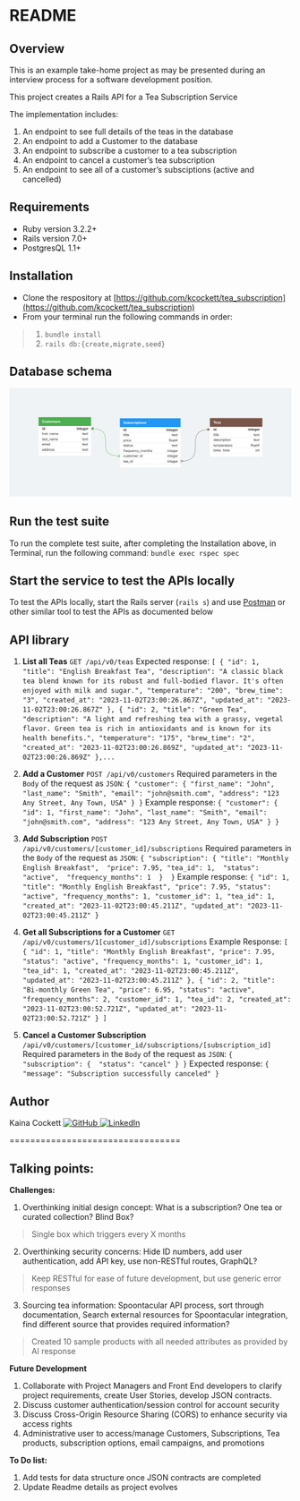 # README

## Overview

This is an example take-home project as may be presented during an interview process for a software development position.  

This project creates a Rails API for a Tea Subscription Service

The implementation includes:

1. An endpoint to see full details of the teas in the database
2. An endpoint to add a Customer to the database
3. An endpoint to subscribe a customer to a tea subscription
4. An endpoint to cancel a customer’s tea subscription
3. An endpoint to see all of a customer’s subsciptions (active and cancelled)


## Requirements

* Ruby version 3.2.2+
* Rails version 7.0+
* PostgresQL 1.1+

## Installation

* Clone the respository at [https://github.com/kcockett/tea_subscription](https://github.com/kcockett/tea_subscription)
* From your terminal run the following commands in order:
> 1. `bundle install`
> 2. `rails db:{create,migrate,seed}`

## Database schema
![Database schema](/public/images/tea-subscription.png)

## Run the test suite

To run the complete test suite, after completing the Installation above, in Terminal, run the following command:  `bundle exec rspec spec`

## Start the service to test the APIs locally

To test the APIs locally, start the Rails server (`rails s`) and use [Postman](https://postman.com) or other similar tool to test the APIs as documented below

## API library

1. **List all Teas**
`GET /api/v0/teas`
Expected response: 
`[
    {
        "id": 1,
        "title": "English Breakfast Tea",
        "description": "A classic black tea blend known for its robust and full-bodied flavor. It's often enjoyed with milk and sugar.",
        "temperature": "200",
        "brew_time": "3",
        "created_at": "2023-11-02T23:00:26.867Z",
        "updated_at": "2023-11-02T23:00:26.867Z"
    },
    {
        "id": 2,
        "title": "Green Tea",
        "description": "A light and refreshing tea with a grassy, vegetal flavor. Green tea is rich in antioxidants and is known for its health benefits.",
        "temperature": "175",
        "brew_time": "2",
        "created_at": "2023-11-02T23:00:26.869Z",
        "updated_at": "2023-11-02T23:00:26.869Z"
    },...`

2. **Add a Customer**
`POST /api/v0/customers`
Required parameters in the `Body` of the request as `JSON`: 
`{
  "customer": {
    "first_name": "John",
    "last_name": "Smith",
    "email": "john@smith.com",
    "address": "123 Any Street, Any Town, USA"
  }
}`
Example response:
`{
  "customer": {
    "id": 1,
    "first_name": "John",
    "last_name": "Smith",
    "email": "john@smith.com",
    "address": "123 Any Street, Any Town, USA"
  }
}`

3. **Add Subscription**
`POST /api/v0/customers/[customer_id]/subscriptions`
Required parameters in the `Body` of the request as `JSON`: 
`{ "subscription": {
    "title": "Monthly English Breakfast", 
    "price": 7.95,
    "tea_id": 1, 
    "status": "active", 
    "frequency_months": 1 
    } 
}`
Example response:
`{
    "id": 1,
    "title": "Monthly English Breakfast",
    "price": 7.95,
    "status": "active",
    "frequency_months": 1,
    "customer_id": 1,
    "tea_id": 1,
    "created_at": "2023-11-02T23:00:45.211Z",
    "updated_at": "2023-11-02T23:00:45.211Z"
}`
4. **Get all Subscriptions for a Customer**
`GET /api/v0/customers/1[customer_id]/subscriptions`
Example Response:
`[
    {
        "id": 1,
        "title": "Monthly English Breakfast",
        "price": 7.95,
        "status": "active",
        "frequency_months": 1,
        "customer_id": 1,
        "tea_id": 1,
        "created_at": "2023-11-02T23:00:45.211Z",
        "updated_at": "2023-11-02T23:00:45.211Z"
    },
    {
        "id": 2,
        "title": "Bi-monthly Green Tea",
        "price": 6.95,
        "status": "active",
        "frequency_months": 2,
        "customer_id": 1,
        "tea_id": 2,
        "created_at": "2023-11-02T23:00:52.721Z",
        "updated_at": "2023-11-02T23:00:52.721Z"
    }
]`
5. **Cancel a Customer Subscription**
`/api/v0/customers/[customer_id/subscriptions/[subscription_id]`
Required parameters in the `Body` of the request as `JSON`:
`{ "subscription": { 
    "status": "cancel"
    }
}`
Expected response:
`{
    "message": "Subscription successfully canceled"
}`

## Author
Kaina Cockett [![GitHub](https://img.shields.io/badge/GitHub-100000?style=for-the-badge&logo=github&logoColor=white) ](https://github.com/kcockett) [![LinkedIn](https://img.shields.io/badge/LinkedIn-0077B5?style=for-the-badge&logo=linkedin&logoColor=white) ](https://www.linkedin.com/in/kcockett/)

=================================



## Talking points:

**Challenges:**

1. Overthinking initial design concept:  What is a subscription?  One tea or curated collection? Blind Box?
> Single box which triggers every X months
2. Overthinking security concerns:  Hide ID numbers, add user authentication, add API key, use non-RESTful routes, GraphQL?
> Keep RESTful for ease of future development, but use generic error responses
3. Sourcing tea information:  Spoontacular API process, sort through documentation, Search external resources for Spoontacular integration, find different source that provides required information?
> Created 10 sample products with all needed attributes as provided by AI response

**Future Development**

1. Collaborate with Project Managers and Front End developers to clarify project requirements, create User Stories, develop JSON contracts.
2. Discuss customer authentication/session control for account security
3. Discuss Cross-Origin Resource Sharing (CORS) to enhance security via access rights
4. Administrative user to access/manage Customers, Subscriptions, Tea products, subscription options, email campaigns, and promotions


**To Do list:**

1. Add tests for data structure once JSON contracts are completed
2. Update Readme details as project evolves